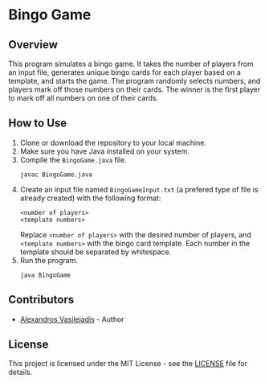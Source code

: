 # Bingo Game

## Overview
This program simulates a bingo game. It takes the number of players from an input file, generates unique bingo cards for each player based on a template, and starts the game. The program randomly selects numbers, and players mark off those numbers on their cards. The winner is the first player to mark off all numbers on one of their cards.

## How to Use
1. Clone or download the repository to your local machine.
2. Make sure you have Java installed on your system.
3. Compile the `BingoGame.java` file.
   ```
   javac BingoGame.java
   ```
4. Create an input file named `BingoGameInput.txt` (a prefered type of file is already created) with the following format:
   ```
   <number of players>
   <template numbers>
   ```
   Replace `<number of players>` with the desired number of players, and `<template numbers>` with the bingo card template. Each number in the template should be separated by whitespace.
5. Run the program.
   ```
   java BingoGame
   ```

## Contributors
- [Alexandros Vasileiadis](https://github.com/yourusername) - Author

## License
This project is licensed under the MIT License - see the [LICENSE](LICENSE) file for details.
